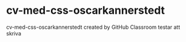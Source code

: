 # cv-med-css-oscarkannerstedt
cv-med-css-oscarkannerstedt created by GitHub Classroom
testar att skriva